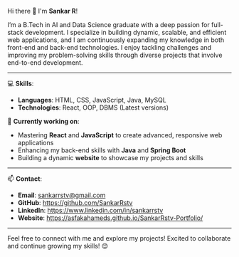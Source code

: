 Hi there 👋 I'm **Sankar R**!  

I’m a B.Tech in AI and Data Science graduate with a deep passion for full-stack development. I specialize in building dynamic, scalable, and efficient web applications, and I am continuously expanding my knowledge in both front-end and back-end technologies. I enjoy tackling challenges and improving my problem-solving skills through diverse projects that involve end-to-end development.  

---

💻 **Skills**:  
- **Languages**: HTML, CSS, JavaScript, Java, MySQL  
- **Technologies**: React, OOP, DBMS (Latest versions)

🔧 **Currently working on**:  
- Mastering **React** and **JavaScript** to create advanced, responsive web applications  
- Enhancing my back-end skills with **Java** and **Spring Boot**  
- Building a dynamic **website** to showcase my projects and skills  

---

📫 **Contact**:  
- **Email**: sankarrstv@gmail.com
- **GitHub**: https://github.com/SankarRstv
- **LinkedIn**: https://www.linkedin.com/in/sankarrstv
- **Website**: https://asfakahameds.github.io/SankarRstv-Portfolio/

---

Feel free to connect with me and explore my projects! Excited to collaborate and continue growing my skills! 😊  
